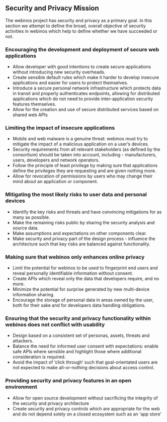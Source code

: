 Security and Privacy Mission
----------------------------

The webinos project has security and privacy as a primary goal. In this section we attempt to define the broad, overall objective of security activities in webinos which help to define whether we have succeeded or not.

### Encouraging the development and deployment of secure web applications

-   Allow developer with good intentions to create secure applications without introducing new security overheads.
-   Create sensible default rules which make it harder to develop insecure applications and easier for users to protect themselves.
-   Introduce a secure personal network infrastructure which protects data in transit and properly authenticates endpoints, allowing for distributed applications which do not need to provide inter-application security features themselves.
-   Allow for the creation and use of secure distributed services based on shared web APIs

### Limiting the impact of insecure applications

-   Mobile and web malware is a genuine threat: webinos must try to mitigate the impact of a malicious application on a user’s devices.
-   Security requirements from all relevant stakeholders (as defined by the consortium) should be taken into account, including - manufacturers, users, developers and network operators.
-   Follow the principle of least privilege by making sure that applications define the privileges they are requesting and are given nothing more.
-   Allow for revocation of permissions by users who may change their mind about an application or component.

### Mitigating the most likely risks to user data and personal devices

-   Identify the key risks and threats and have convincing mitigations for as many as possible.
-   Make the remaining risks public by sharing the security analysis and source data.
-   Make assumptions and expectations on other components clear.
-   Make security and privacy part of the design process - influence the architecture such that key risks are balanced against functionality.

### Making sure that webinos only enhances online privacy

-   Limit the potential for webinos to be used to fingerprint end users and reveal personally identifiable information without consent.
-   Create APIs which reveal only the data that developers require, and no more.
-   Minimize the potential for surprise generated by new multi-device information sharing.
-   Encourage the storage of personal data in areas owned by the user, both for their sake and for developers data handling obligations.

### Ensuring that the security and privacy functionality within webinos does not conflict with usability

-   Design based on a consistent set of personas, assets, threats and attackers.
-   Balance the need for informed user consent with expectations: enable safe APIs where sensible and highlight those where additional consideration is required.
-   Avoid the impact of ‘click through’ such that goal-orientated users are not expected to make all-or-nothing decisions about access control.

### Providing security and privacy features in an open environment

-   Allow for open source development without sacrificing the integrity of the security and privacy architecture
-   Create security and privacy controls which are appropriate for the web and do not depend solely on a closed ecosystem such as an ‘app store’

